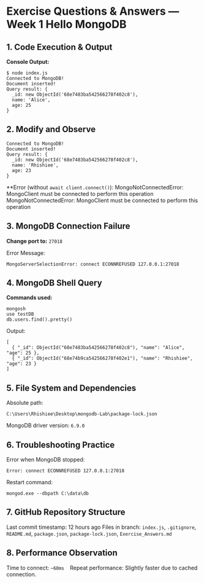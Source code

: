 # Exercise Questions & Answers — Week 1 Hello MongoDB

## 1. Code Execution & Output

**Console Output:**

```
$ node index.js
Connected to MongoDB!
Document inserted!
Query result: {
  _id: new ObjectId('68e7483ba542566278f402c8'),
  name: 'Alice',
  age: 25
}
```

## 2. Modify and Observe

```
Connected to MongoDB!
Document inserted!
Query result: {
  _id: new ObjectId('68e7483ba542566278f402c8'),
  name: 'Rhishiee',
  age: 23
}
```

**Error (without `await client.connect()`): MongoNotConnectedError: MongoClient must be connected to perform this operation
MongoNotConnectedError: MongoClient must be connected to perform this operation

## 3. MongoDB Connection Failure

**Change port to:** `27018`

Error Message:
```
MongoServerSelectionError: connect ECONNREFUSED 127.0.0.1:27018
```

## 4. MongoDB Shell Query

**Commands used:**
```
mongosh
use testDB
db.users.find().pretty()
```
Output:
```
[
  { "_id": ObjectId("68e7483ba542566278f402c8"), "name": "Alice", "age": 25 },
  { "_id": ObjectId("68e74b9ca542566278f402e1"), "name": "Rhishiee", "age": 23 }
]
```

## 5. File System and Dependencies

Absolute path:
```
C:\Users\Rhishiee\Desktop\mongodb-Lab\package-lock.json
```
MongoDB driver version: `6.9.0`

## 6. Troubleshooting Practice

Error when MongoDB stopped: 
```
Error: connect ECONNREFUSED 127.0.0.1:27018
```

Restart command: 
```
mongod.exe --dbpath C:\data\db
```

## 7. GitHub Repository Structure

Last commit timestamp: 12 hours ago
Files in branch: `index.js`, `.gitignore`, `README.md`, `package.json`, `package-lock.json`, `Exercise_Answers.md`

## 8. Performance Observation

Time to connect: `~60ms`
``` ```
Repeat performance: Slightly faster due to cached connection.
